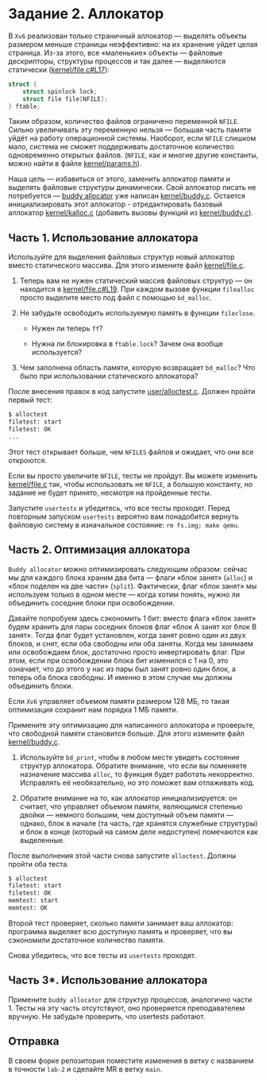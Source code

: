 # Задание 2. Аллокатор

В `Xv6` реализован только страничный аллокатор — выделять объекты размером меньше страницы неэффективно: на их хранение уйдет целая страница. Из-за этого, все «маленькие» объекты — файловые дескрипторы, структуры процессов и так далее — выделяются статически ([kernel/file.c#L17](/kernel/file.c#L17)):

```c
struct {
    struct spinlock lock;
    struct file file[NFILE];
} ftable;
```

Таким образом, количество файлов ограничено переменной `NFILE`. Сильно увеличивать эту переменную нельзя — большая часть памяти уйдёт на работу операционной системы. Наоборот, если `NFILE` слишком мало, система не сможет поддерживать достаточное количество одновременно открытых файлов. (`NFILE`, как и многие другие константы, можно найти в файле [kernel/params.h](/kernel/params.h)).

Наша цель — избавиться от этого, заменить аллокатор памяти и выделять файловые структуры динамически. Свой аллокатор писать не потребуется — [buddy allocator][1] уже написан [kernel/buddy.c](/kernel/buddy.c). Остается инициализировать этот аллокатор - отредактировать базовый аллокатор [kernel/kalloc.c](/kernel/kalloc.c) (добавить вызовы функций из [kernel/buddy.c](/kernel/buddy.c)).

## Часть 1. Использование аллокатора

Используйте для выделения файловых структур новый аллокатор вместо статического массива. Для этого измените файл [kernel/file.c](/kernel/file.c).

1. Теперь вам не нужен статический массив файловых структур — он находится в [kernel/file.c#L19](/kernel/file.c#L19). При каждом вызове функции `filealloc` просто выделите место под файл с помощью `bd_malloc`.

2. Не забудьте освободить используемую память в  функции `fileclose`.

    - Нужен ли теперь `ff`?
  
    - Нужна ли блокировка в `ftable.lock`? Зачем она вообще используется?

3. Чем заполнена область памяти, которую возвращает `bd_malloc`? Что было при
использовании статического аллокатора?

После внесения правок в код запустите [user/alloctest.c](/user/alloctest.c). Должен пройти первый тест:

```bash
$ alloctest
filetest: start
filetest: OK
...
```

Этот тест открывает больше, чем `NFILES` файлов и ожидает, что они все откроются.

Если вы просто увеличите `NFILE`, тесты не пройдут. Вы можете изменить [kernel/file.c](/kernel/file.c) так, чтобы использовать не `NFILE`, а большую константу, но задание не будет принято, несмотря на пройденные тесты.

Запустите `usertests` и убедитесь, что все тесты проходят. Перед повторным запуском `usertests` вероятно вам понадобится вернуть файловую систему в изначальное состояние: `rm fs.img; make qemu`.

## Часть 2. Оптимизация аллокатора

`Buddy allocator` можно оптимизировать следующим образом: сейчас мы для каждого блока храним два бита — флаги «блок занят» (`alloc`) и «блок поделен на две части» (`split`). Фактически, флаг «блок занят» мы используем только в одном месте — когда хотим понять, нужно ли объединить соседние блоки при освобождении.

Давайте попробуем здесь сэкономить 1 бит: вместо флага «блок занят» будем хранить для пары соседних блоков флаг «блок A занят xor блок B занят». Тогда флаг будет установлен, когда занят ровно один из двух блоков, и снят, если оба свободны или оба заняты. Когда мы занимаем или освобождаем блок, достаточно просто инвертировать флаг. При этом, если при освобождении блока бит изменился с 1 на 0, это означает, что до этого у нас из пары был занят ровно один блок, а теперь оба блока свободны. И именно в этом случае мы должны объединить блоки.

Если `Xv6` управляет объемом памяти размером 128 МБ, то такая оптимизация сохранит нам порядка 1 МБ памяти.

Примените эту оптимизацию для написанного аллокатора и проверьте, что свободной памяти становится больше. Для этого измените файл [kernel/buddy.c](/kernel/buddy.c).

1. Используйте `bd_print`, чтобы в любом месте увидеть состояние структур аллокатора. Обратите внимание, что если вы поменяете назначение массива `alloc`, то функция будет работать некорректно. Исправлять её необязательно, но это поможет вам отлаживать код.

2. Обратите внимание на то, как аллокатор инициализируется: он считает, что управляет объемом памяти, являющимся степенью двойки — немного большим, чем доступный объем памяти — однако, блок в начале (та часть, где хранятся служебные структуры) и блок в конце (который на самом деле недоступен) помечаются как выделенные.

После выполнения этой части снова запустите `alloctest`. Должны пройти оба теста.

```bash
$ alloctest
filetest: start
filetest: OK
memtest: start
memtest: OK
```

Второй тест проверяет, сколько памяти занимает ваш аллокатор: программа выделяет всю доступную память и проверяет, что вы сэкономили достаточное количество памяти.

Снова убедитесь, что все тесты из `usertests` проходят.

## Часть 3*. Использование аллокатора

Примените `buddy allocator` для структур процессов, аналогично части 1. Тесты на эту часть отсутствуют, оно проверяется преподавателем вручную. Не забудьте проверить, что usertests работают.

## Отправка

В своем форке репозитория поместите изменения в ветку с названием в точности `lab-2` и сделайте MR в ветку `main`.

[1]: https://en.wikipedia.org/wiki/Buddy_memory_allocation
